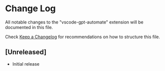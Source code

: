 # Change Log

All notable changes to the "vscode-gpt-automate" extension will be documented in this file.

Check [Keep a Changelog](http://keepachangelog.com/) for recommendations on how to structure this file.

## [Unreleased]

- Initial release